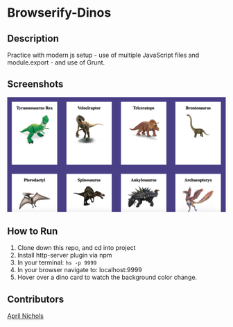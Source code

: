 # Browserify-Dinos

## Description
Practice with modern js setup - use of multiple JavaScript files and module.export - and use of Grunt.

## Screenshots
![Webpage](https://raw.githubusercontent.com/aprilrochelle/browserify-dinos/master/screenshots/dino-screen.png)

## How to Run
 1. Clone down this repo, and cd into project
 1. Install http-server plugin via npm
 1. In your terminal: ```hs -p 9999```
 1. In your browser navigate to: localhost:9999
 1. Hover over a dino card to watch the background color change.

## Contributors
[April Nichols](https://github.com/aprilrochelle)